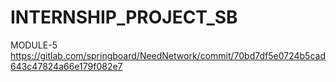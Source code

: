 # INTERNSHIP_PROJECT_SB
MODULE-5
https://gitlab.com/springboard/NeedNetwork/commit/70bd7df5e0724b5cad643c47824a66e179f082e7
